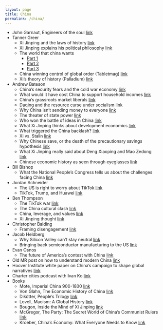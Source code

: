 ```yaml
---
layout: page
title: China
permalink: /china/
---
```


*   John Garnaut, Engineers of the soul [link](https://sinocism.com/p/engineers-of-the-soul-ideology-in)
*   Tanner Greer
    *   Xi Jinping and the laws of history [link](https://scholars-stage.blogspot.com/2020/07/xi-jinping-and-laws-of-history.html)
    *   Xi Jinping explains his political philosophy [link](https://scholars-stage.blogspot.com/2019/06/xi-jinping-explains-his-political.html)
    *   The world that china wants
        *   [Part 1](https://scholars-stage.blogspot.com/2020/04/the-world-that-china-wants-part-i-why.html)
        *   [Part 2](https://scholars-stage.blogspot.com/2020/05/the-world-that-china-wants-ii-communist.html)
        *   [Part 3](https://scholars-stage.blogspot.com/2020/06/the-world-that-china-wants-iii-taking.html)
    *   China winning control of global order (Tabletmag) [link](https://www.tabletmag.com/sections/news/articles/china-plans-global-order)
    *   Xi’s theory of history (Palladium) [link](https://palladiummag.com/2020/07/08/the-theory-of-history-that-guides-xi-jinping/)
*   Andrew Bateson
    *   China’s security fears and the cold war economy [link](https://andrewbatson.com/2020/07/06/chinas-security-fears-and-the-cold-war-economy/)
    *   What would it have cost China to support household incomes [link](https://andrewbatson.com/2020/08/09/what-would-it-have-cost-china-to-support-household-incomes/)
    *   China’s grassroots market liberals [link](https://andrewbatson.com/2020/06/18/chinas-grassroots-market-liberals/)
    *   Daqing and the resource curse under socialism [link](https://andrewbatson.com/2020/06/04/daqing-and-the-resource-curse-under-socialism/)
    *   Why China isn’t sending money to everyone [link](https://andrewbatson.com/2020/05/03/why-china-isnt-sending-money-to-everyone/)
    *   The theater of state power [link](https://andrewbatson.com/2020/02/13/the-theater-of-state-power/)
    *   Who won the battle of ideas in China [link](https://andrewbatson.com/2020/01/07/who-won-the-battle-of-ideas-in-china/)
    *   What Xi Jinping thinks about development economics [link](https://andrewbatson.com/2019/12/13/what-xi-jinping-thinks-about-development-economics/)
    *   What triggered the China backlash? [link](https://andrewbatson.com/2019/09/10/what-triggered-the-china-backlash/)
    *   Xi vs. Stalin [link](https://andrewbatson.com/2019/01/07/xi-vs-stalin-what-drives-the-reversal-of-economic-reforms/)
    *   Why Chinese save, or the death of the precautionary savings hypothesis [link](https://andrewbatson.com/2015/04/07/the-death-of-the-precautionary-savings-hypothesis/)
    *   What Xi Jinping really said about Deng Xiaoping and Mao Zedong [link](https://andrewbatson.com/2016/05/31/what-xi-jinping-really-said-about-deng-xiaoping-and-mao-zedong/)
    *   Chinese economic history as seen through eyeglasses [link](https://andrewbatson.com/2017/11/28/chinese-economic-history-as-seen-through-eyeglasses/)
*   Bill Bishop
    *   What the National People’s Congress tells us about the challenges facing China [link](https://sinocism.com/p/what-the-national-peoples-congress)
*   Jordan Schneider
    *   The US is right to worry about TikTok [link](https://www.lawfareblog.com/us-right-worry-about-tiktok)
    *   TikTok, Trump, and Huawei [link](https://chinatalk.substack.com/p/tiktok-trump-as-c-rate-banker-huaweis)
*   Ben Thompson
    *   The TikTok war [link](https://stratechery.com/2020/the-tiktok-war/)
    *   The China cultural clash [link](https://stratechery.com/2019/the-china-cultural-clash/)
    *   China, leverage, and values [link](https://stratechery.com/2019/china-leverage-and-values/)
    *   Xi Jinping thought [link](https://stratechery.com/2020/xi-jinping-thought-facebooks-blindspot-the-moat-map-revisited/)
*   Christopher Balding
    *   Framing disengagement [link](https://www.baldingsworld.com/2020/07/29/framing-disengagement-with-china/)
*   Jacob Heldberg
    *   Why Silicon Valley can’t stay neutral [link](https://foreignpolicy.com/2020/06/22/zoom-china-us-cold-war-unsafe/)
    *   Bringing back semiconductor manufacturing to the US [link](https://foreignpolicy.com/2020/08/12/china-industry-manufacturing-cold-war/)
*   Evan Osnos
    *   The future of America’s contest with China [link](https://www.newyorker.com/magazine/2020/01/13/the-future-of-americas-contest-with-china)
*   Old MR post on how to understand modern China [link](https://marginalrevolution.com/marginalrevolution/2017/12/understand-modern-china.html)
*   Hoover Institute white paper on China’s campaign to shape global narratives [link](https://cyber.fsi.stanford.edu/io/news/new-whitepaper-telling-chinas-story)
*   Charter cities podcast with Ivan Ko [link](https://www.chartercitiesinstitute.org/post/charter-cities-podcast-episode-8-ivan-ko)
*   Books
    *   Mote, Imperial China 900-1800 [link](https://www.amazon.com/Imperial-China-900-1800-F-Mote/dp/0674012127/)
    *   Von Glahn, The Economic History of China [link](https://www.amazon.com/Economic-History-China-Antiquity-Nineteenth-ebook/dp/B01CJUV2J6/)
    *   Dikötter, People’s Trilogy [link](https://www.amazon.com/Collection-Dik%C3%B6tter-Liberation-Cultural-Revolution/dp/9123934212)
    *   Lovell, Maoism: A Global History [link](https://www.amazon.com/dp/B07L7TF741/ref=dp-kindle-redirect?_encoding=UTF8&btkr=1)
    *   Bougon, Inside the Mind of Xi Jinping [link](https://www.amazon.com/gp/product/B07JPD22CC/)
    *   McGregor, The Party: The Secret World of China’s Communist Rulers [link](https://www.amazon.com/gp/product/0061708771/)
    *   Kroeber, China’s Economy: What Everyone Needs to Know [link](https://www.amazon.com/Chinas-Economy-Everyone-Needs-Know%C2%AE-ebook/dp/B01D08ER7U/)

